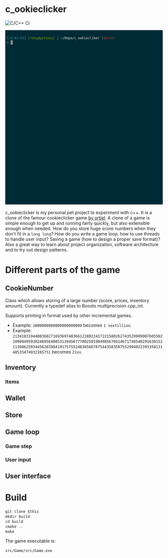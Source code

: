 # c_ookieclicker

![C/C++ CI](https://github.com/RaymiiOrg/c_ookieclicker/workflows/C/C++%20CI/badge.svg)

![demo.gif][2]

c_ookieclicker is my personal pet project to experiment with c++. It is a clone of the famour
cookieclicker game [by ortiel][1]. A clone of a game is simple enough to get up and running fairly quickly, but also extensible enough when needed. How do you store huge score numbers when they don't fit in a `long long`? How do you write a game loop, how to use threads to handle user input? Saving a game (how to design a proper save format)? Also a great way to learn about project organization, software architecture and to try out design patterns.



# Different parts of the game

## CookieNumber

Class which allows storing of a large number (score, prices, inventory amount). Currently a typedef alias to Boosts multiprecision cpp_int.  
 
Supports printing in format used by other incremental games. 
  - Example: `1000000000000000000000` becomes `1 sextillion`. 
  - Example: `21341831944003682716936974836612280224172215802627435299099076055022090949593824685640853139456777002501904985670414671748540291630152113086259344562839841917575524836560787544358350755299402239335813148535474932165751` becomes `21xx`.


## Inventory

### Items

## Wallet

## Store

## Game loop

### Game step

### User input


## User interface

# Build

    git clone $this
    mkdir build
    cd build 
    cmake ..
    make
    
The game executable is:

    src/Game/src/Game.exe

[1]: https://orteil.dashnet.org/cookieclicker/
[2]: demo3.gif